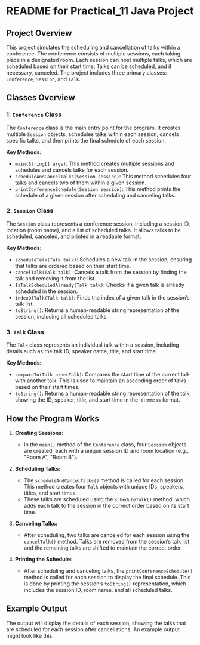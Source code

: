 # README for Practical_11 Java Project

## Project Overview
This project simulates the scheduling and cancellation of talks within a conference. The conference consists of multiple sessions, each taking place in a designated room. Each session can host multiple talks, which are scheduled based on their start time. Talks can be scheduled, and if necessary, canceled. The project includes three primary classes: `Conference`, `Session`, and `Talk`.

## Classes Overview

### 1. `Conference` Class
The `Conference` class is the main entry point for the program. It creates multiple `Session` objects, schedules talks within each session, cancels specific talks, and then prints the final schedule of each session.

**Key Methods:**
- `main(String[] args)`: This method creates multiple sessions and schedules and cancels talks for each session.
- `scheduleAndCancelTalks(Session session)`: This method schedules four talks and cancels two of them within a given session.
- `printConferenceSchedule(Session session)`: This method prints the schedule of a given session after scheduling and canceling talks.

### 2. `Session` Class
The `Session` class represents a conference session, including a session ID, location (room name), and a list of scheduled talks. It allows talks to be scheduled, canceled, and printed in a readable format.

**Key Methods:**
- `scheduleTalk(Talk talk)`: Schedules a new talk in the session, ensuring that talks are ordered based on their start time.
- `cancelTalk(Talk talk)`: Cancels a talk from the session by finding the talk and removing it from the list.
- `IsTalkScheduledAlready(Talk talk)`: Checks if a given talk is already scheduled in the session.
- `indexOfTalk(Talk talk)`: Finds the index of a given talk in the session’s talk list.
- `toString()`: Returns a human-readable string representation of the session, including all scheduled talks.

### 3. `Talk` Class
The `Talk` class represents an individual talk within a session, including details such as the talk ID, speaker name, title, and start time.

**Key Methods:**
- `compareTo(Talk otherTalk)`: Compares the start time of the current talk with another talk. This is used to maintain an ascending order of talks based on their start times.
- `toString()`: Returns a human-readable string representation of the talk, showing the ID, speaker, title, and start time in the `HH:mm:ss` format.

## How the Program Works

1. **Creating Sessions:**
   - In the `main()` method of the `Conference` class, four `Session` objects are created, each with a unique session ID and room location (e.g., "Room A", "Room B").

2. **Scheduling Talks:**
   - The `scheduleAndCancelTalks()` method is called for each session. This method creates four `Talk` objects with unique IDs, speakers, titles, and start times.
   - These talks are scheduled using the `scheduleTalk()` method, which adds each talk to the session in the correct order based on its start time.

3. **Canceling Talks:**
   - After scheduling, two talks are canceled for each session using the `cancelTalk()` method. Talks are removed from the session’s talk list, and the remaining talks are shifted to maintain the correct order.

4. **Printing the Schedule:**
   - After scheduling and canceling talks, the `printConferenceSchedule()` method is called for each session to display the final schedule. This is done by printing the session’s `toString()` representation, which includes the session ID, room name, and all scheduled talks.

## Example Output
The output will display the details of each session, showing the talks that are scheduled for each session after cancellations. An example output might look like this:

